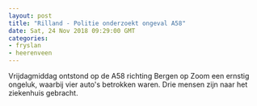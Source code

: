 ```yaml
---
layout: post
title: "Rilland - Politie onderzoekt ongeval A58"
date: Sat, 24 Nov 2018 09:29:00 GMT
categories: 
- fryslan 
- heerenveen 
---
```


Vrijdagmiddag ontstond op de A58 richting Bergen op Zoom een ernstig ongeluk, waarbij vier auto's betrokken waren. Drie mensen zijn naar het ziekenhuis gebracht.
